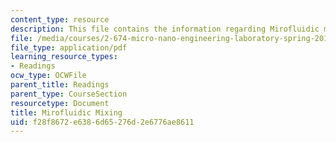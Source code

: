 ```yaml
---
content_type: resource
description: This file contains the information regarding Mirofluidic mixing.
file: /media/courses/2-674-micro-nano-engineering-laboratory-spring-2016/f28f8672e6386d65276d2e6776ae8611_MIT2_674S16_MicrofluidcMix.pdf
file_type: application/pdf
learning_resource_types:
- Readings
ocw_type: OCWFile
parent_title: Readings
parent_type: CourseSection
resourcetype: Document
title: Mirofluidic Mixing
uid: f28f8672-e638-6d65-276d-2e6776ae8611
---
```

